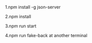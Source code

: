 1.npm install -g json-server

2.npm install

3.npm run start

4.npm run fake-back at another terminal
